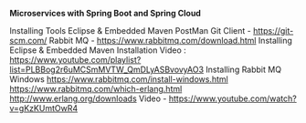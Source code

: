 <b>Microservices with Spring Boot and Spring Cloud</b>

Installing Tools
Eclipse & Embedded Maven
PostMan
Git Client - https://git-scm.com/
Rabbit MQ - https://www.rabbitmq.com/download.html
Installing Eclipse & Embedded Maven
Installation Video : https://www.youtube.com/playlist?list=PLBBog2r6uMCSmMVTW_QmDLyASBvovyAO3
Installing Rabbit MQ
Windows
https://www.rabbitmq.com/install-windows.html
https://www.rabbitmq.com/which-erlang.html
http://www.erlang.org/downloads
Video - https://www.youtube.com/watch?v=gKzKUmtOwR4
